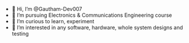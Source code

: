 - 👋 Hi, I’m @Gautham-Dev007
- 👀 I’m pursuing Electronics & Communications Engineering course
- 🌱 I’m curious to learn, experiment
- 💞️ I’m interested in any software, hardware, whole system designs and testing


<!---
Gautham-Dev007/Gautham-Dev007 is a ✨ special ✨ repository because its `README.md` (this file) appears on your GitHub profile.
You can click the Preview link to take a look at your changes.
--->
